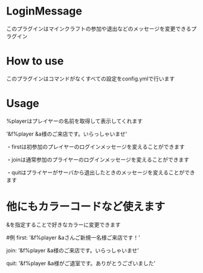 # LoginMessage
このプラグインはマインクラフトの参加や退出などのメッセージを変更できるプラグイン


# How to use
このプラグインはコマンドがなくすべての設定をconfig.ymlで行います

# Usage
%playerはプレイヤーの名前を取得して表示してくれます

'&f%player &a様のご来店です。いらっしゃいませ'

・firstは初参加のプレイヤーのログインメッセージを変えることができます

・joinは通常参加のプライヤーのログインメッセージを変えることができます

・quitはプライヤーがサーバから退出したときのメッセージを変えることができます


# 他にもカラーコードなど使えます

&を指定することで好きなカラーに変更できます


#例
first: '&f%player &aさんご新規一名様ご来店です！'

join: '&f%player &a様のご来店です。いらっしゃいませ'

quit: '&f%player &a様がご退室です。ありがとうございました'
